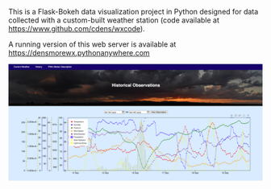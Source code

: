 This is a Flask-Bokeh data visualization project in Python designed for data collected with a custom-built weather station (code available at https://www.github.com/cdens/wxcode).

A running version of this web server is available at https://densmorewx.pythonanywhere.com


![screenshot](screenshot.png)

